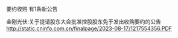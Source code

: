 要约收购 有1条新公告 

金刚光伏:关于提请股东大会批准控股股东免于发出收购要约的公告 http://static.cninfo.com.cn/finalpage/2023-08-17/1217554356.PDF 

